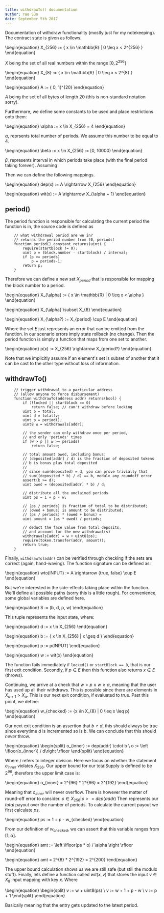 ```yaml
---
title: withdrawTo() documentation
author: Yao Sun
date: September 5th 2017
---
```


Documentation of withdraw functionality (mostly just for my notekeeping). The contract state is given as follows.

\begin{equation}
X_{256} := \{ x \in \mathbb{R} | 0 \leq x < 2^{256} \}
\end{equation}

$X$ being the set of all real numbers within the range $[0, 2^256]$

\begin{equation}
X_{8} := \{ x \in \mathbb{R} | 0 \leq x < 2^{8} \}
\end{equation}

\begin{equation}
A := \{ 0, 1\}^{20}
\end{equation}

$A$ being the set of all bytes of length 20 (this is non-standard notation sorry).

Furthermore, we define some constants to be used and place restrictions onto them:

\begin{equation}
\alpha := x \in X_{256} = 4
\end{equation}

$\alpha$, reprsents total number of periods. We assume this number to be equal to 4.

\begin{equation}
\beta := x \in X_{256} := [0, 10000)
\end{equation}

$\beta$, represents interval in which periods take place (with the final period taking forever). Assuming

Then we can define the following mappings.

\begin{equation}
dep(x) := A \rightarrow X_{256}
\end{equation}

\begin{equation}
wit(x) := A \rightarrow X_{\alpha + 1}
\end{equation}

## period()

The period function is responsible for calculating the current period the function is in, the source code is defined as

~~~~
    // what withdrawal period are we in?
    // returns the period number from [0, periods)
    function period() constant returns(uint) {
        require(startblock != 0);
        uint p = (block.number - startblock) / interval;
        if (p >= periods)
            p = periods-1;
        return p;
    }
~~~~

Therefore we can define a new set $X_{period}$ that is responsible for mapping the block number to a period.

\begin{equation}
X_{\alpha} := \{ x \in \mathbb{R} | 0 \leq x < \alpha \}
\end{equation}

\begin{equation}
X_{\alpha} \subset X_{8}
\end{equation}

\begin{equation}
X_{\alpha?} := X_{period} \cup E
\end{equation}

Where the set $E$ just represents an error that can be emitted from the function. In our scenario errors imply state rollback (no change). Then the period function is simply a function that maps from one set to another.

\begin{equation}
p(x) := X_{256} \rightarrow X_{period?}
\end{equation}

Note that we implicitly assume if an element's set is subset of another that it can be cast to the other type without loss of information.

## withdrawTo()

~~~~
    // trigger withdrawal to a particular address
    // (allow anyone to force disbursement)
    function withdrawTo(address addr) returns(bool) {
        if (!locked || startblock == 0)
            return false; // can't withdraw before locking
        uint b = total;
        uint d = totalfv;
        uint p = period();
        uint8 w = withdrawals[addr];

        // the sender can only withdraw once per period,
        // and only 'periods' times
        if (w > p || w >= periods)
            return false;

        // total amount owed, including bonus:
        // (deposited[addr] / d) is the fraction of deposited tokens
        // b is bonus plus total deposited
        //
        // since sum(deposited) = d, you can prove trivially that
        // sum((deposited * b) / d) == b, modulo any roundoff error
        assert(b >= d);
        uint owed = (deposited[addr] * b) / d;

        // distribute all the unclaimed periods
        uint ps = 1 + p - w;

        // (ps / periods) is fraction of total to be distributed;
        // (owed + bonus) is amount to be distributed;
        // (ps / periods) * (owed + bonus) =
        uint amount = (ps * owed) / periods;

        // deduct the face value from total deposits,
        // and account for the new withdrawal(s)
        withdrawals[addr] = w + uint8(ps);
        require(token.transfer(addr, amount));
        return true;
    }
~~~~

Finally, ``withdrawTo(addr)`` can be verified through checking if the sets are correct (again, hand-waving). The function signature can be defined as:

\begin{equation}
wto(INPUT) := A \rightarrow \{true, false\} \cup E
\end{equation}

But we're interested in the side-effects taking place within the function. We'll define all possible paths (sorry this is a little rough). For convenience, some global variables are defined here.

\begin{equation}
S := (b, d, p, w)
\end{equation}

This tuple represents the input state, where:

\begin{equation}
d := x \in X_{256}
\end{equation}

\begin{equation}
b := \{ x \in X_{256} | x \geq d \}
\end{equation}

\begin{equation}
p := p(INPUT)
\end{equation}

\begin{equation}
w := wit(x)
\end{equation}

The function fails immediately if ``locked()`` or ``startBlock == 0``, that is our first exit condition. Secondly, if $p \in E$ then this function also returns $x \in E$ (throws).

Continuing, we arrive at a check that $w > p \land w \geq \alpha$, meaning that the user has used up all their withdraws. This is possible since there are elements in $X_{\alpha + 1} > X_{\alpha}$. This is our next exit condition, if evaluated to true. Past this point, we define:

\begin{equation}
w_{checked} := \{x \in X_{8} | 0 \leq x \leq p\}
\end{equation}

Our next exit condition is an assertion that $b \geq d$, this should always be true since everytime $d$ is incremented so is $b$. We can conclude that this should _never_ throw.

\begin{equation}
\begin{split}
o_{inner} := dep(addr) \cdot b \\
o := \left \lfloor(o_{inner}) / d\right \rfloor
\end{split}
\end{equation}

Where $/$ refers to integer division. Here we focus on whether the statement $o_{inner}$ violates $X_{256}$. Our upper bound for our totalSupply is defined to be $2^{96}$, therefore the upper limit case is:

\begin{equation}
o_{inner} = 2^{96} * 2^{96} = 2^{192}
\end{equation}

Meaning that $o_{inner}$ will never overflow. There is however the matter of round-off error to consider. $o \in X_{256} | o >= dep(addr)$ Then represents our _total_ payout over the number of periods. To calculate the current payout we first calculate $ps$.

\begin{equation}
ps := 1 + p - w_{checked}
\end{equation}

From our definition of $w_{checked}$, we can assert that this variable ranges from $[1, \alpha]$.

\begin{equation}
amt := \left \lfloor(ps * o) / \alpha \right \rfloor
\end{equation}

\begin{equation}
amt = 2^{8} * 2^{192} = 2^{200}
\end{equation}

The upper bound calculation shows us we are still safe (but still the modulo stuff). Finally, lets define a function called $wit(x, v)$ that stores the input $v \in X_{8}$ input mapping with key $x$. Where

\begin{equation}
\begin{split}
v := w + uint8(ps) \\
v := w + 1 + p - w \\
v := p + 1
\end{split}
\end{equation}

Basically meaning that the entry gets updated to the latest period.
